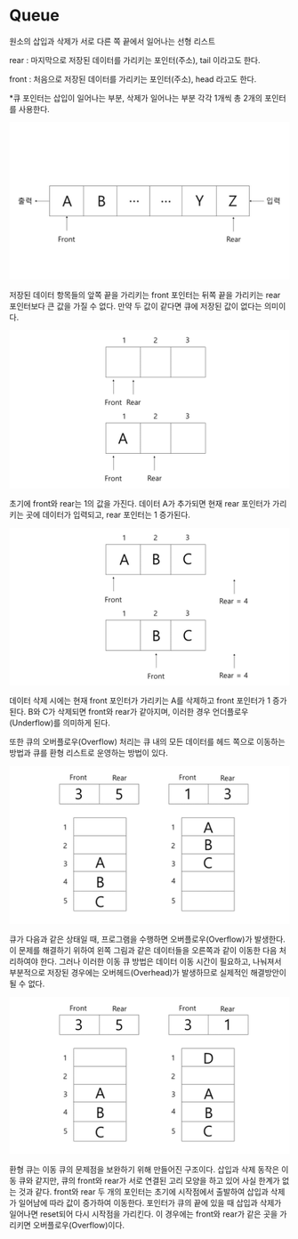 # Queue

원소의 삽입과 삭제가 서로 다른 쪽 끝에서 일어나는 선형 리스트


rear : 마지막으로 저장된 데이터를 가리키는 포인터(주소), tail 이라고도 한다. 

front : 처음으로 저장된 데이터를 가리키는 포인터(주소), head 라고도 한다.

\*큐 포인터는 삽입이 일어나는 부분, 삭제가 일어나는 부분 각각 1개씩 총 2개의 포인터를 사용한다.



![queue1](./images/queue1-min.JPG)



저장된 데이터 항목들의 앞쪽 끝을 가리키는 front 포인터는 뒤쪽 끝을 가리키는 rear 포인터보다 큰 값을 가질 수 없다. 만약 두 값이 같다면 큐에 저장된 값이 없다는 의미이다.



![queue2](./images/queue2-min.JPG)



초기에 front와 rear는 1의 값을 가진다. 데이터 A가 추가되면 현재 rear 포인터가 가리키는 곳에 데이터가 입력되고, rear 포인터는 1 증가된다.



![queue3](./images/queue3-min.JPG)



데이터 삭제 시에는 현재 front 포인터가 가리키는 A를 삭제하고 front 포인터가 1 증가된다. B와 C가 삭제되면 front와 rear가 같아지며, 이러한 경우 언더플로우(Underflow)를 의미하게 된다.


또한 큐의 오버플로우(Overflow) 처리는 큐 내의 모든 데이터를 헤드 쪽으로 이동하는 방법과 큐를 환형 리스트로 운영하는 방법이 있다.



![queue4](./images/queue4-min.JPG)



큐가 다음과 같은 상태일 때, 프로그램을 수행하면 오버플로우(Overflow)가 발생한다. 이 문제를 해결하기 위하여 왼쪽 그림과 같은 데이터들을 오른쪽과 같이 이동한 다음 처리하여야 한다. 그러나 이러한 이동 큐 방법은 데이터 이동 시간이 필요하고, 나눠져서 부분적으로 저장된 경우에는 오버헤드(Overhead)가 발생하므로 실제적인 해결방안이 될 수 없다.



![queue5](./images/queue5-min.JPG)



환형 큐는 이동 큐의 문제점을 보완하기 위해 만들어진 구조이다. 삽입과 삭제 동작은 이동 큐와 같지만, 큐의 front와 rear가 서로 연결된 고리 모양을 하고 있어 사실 한계가 없는 것과 같다. front와 rear 두 개의 포인터는 초기에 시작점에서 출발하여 삽입과 삭제가 일어남에 따라 값이 증가하여 이동한다. 포인터가 큐의 끝에 있을 때 삽입과 삭제가 일어나면 reset되어 다시 시작점을 가리킨다. 이 경우에는 front와 rear가 같은 곳을 가리키면 오버플로우(Overflow)이다.